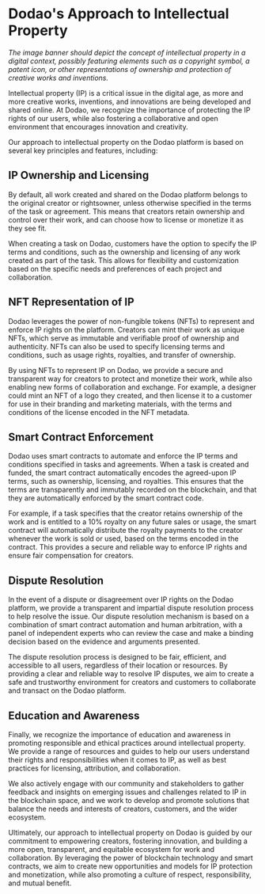# Dodao's Approach to Intellectual Property

<!-- ![Dodao's Approach to Intellectual Property](./img/intellectual-property.png) -->
*The image banner should depict the concept of intellectual property in a digital context, possibly featuring elements such as a copyright symbol, a patent icon, or other representations of ownership and protection of creative works and inventions.*

Intellectual property (IP) is a critical issue in the digital age, as more and more creative works, inventions, and innovations are being developed and shared online. At Dodao, we recognize the importance of protecting the IP rights of our users, while also fostering a collaborative and open environment that encourages innovation and creativity.

Our approach to intellectual property on the Dodao platform is based on several key principles and features, including:

## IP Ownership and Licensing

By default, all work created and shared on the Dodao platform belongs to the original creator or rightsowner, unless otherwise specified in the terms of the task or agreement. This means that creators retain ownership and control over their work, and can choose how to license or monetize it as they see fit.

When creating a task on Dodao, customers have the option to specify the IP terms and conditions, such as the ownership and licensing of any work created as part of the task. This allows for flexibility and customization based on the specific needs and preferences of each project and collaboration.

## NFT Representation of IP

Dodao leverages the power of non-fungible tokens (NFTs) to represent and enforce IP rights on the platform. Creators can mint their work as unique NFTs, which serve as immutable and verifiable proof of ownership and authenticity. NFTs can also be used to specify licensing terms and conditions, such as usage rights, royalties, and transfer of ownership.

By using NFTs to represent IP on Dodao, we provide a secure and transparent way for creators to protect and monetize their work, while also enabling new forms of collaboration and exchange. For example, a designer could mint an NFT of a logo they created, and then license it to a customer for use in their branding and marketing materials, with the terms and conditions of the license encoded in the NFT metadata.

## Smart Contract Enforcement

Dodao uses smart contracts to automate and enforce the IP terms and conditions specified in tasks and agreements. When a task is created and funded, the smart contract automatically encodes the agreed-upon IP terms, such as ownership, licensing, and royalties. This ensures that the terms are transparently and immutably recorded on the blockchain, and that they are automatically enforced by the smart contract code.

For example, if a task specifies that the creator retains ownership of the work and is entitled to a 10% royalty on any future sales or usage, the smart contract will automatically distribute the royalty payments to the creator whenever the work is sold or used, based on the terms encoded in the contract. This provides a secure and reliable way to enforce IP rights and ensure fair compensation for creators.

## Dispute Resolution

In the event of a dispute or disagreement over IP rights on the Dodao platform, we provide a transparent and impartial dispute resolution process to help resolve the issue. Our dispute resolution mechanism is based on a combination of smart contract automation and human arbitration, with a panel of independent experts who can review the case and make a binding decision based on the evidence and arguments presented.

The dispute resolution process is designed to be fair, efficient, and accessible to all users, regardless of their location or resources. By providing a clear and reliable way to resolve IP disputes, we aim to create a safe and trustworthy environment for creators and customers to collaborate and transact on the Dodao platform.

## Education and Awareness

Finally, we recognize the importance of education and awareness in promoting responsible and ethical practices around intellectual property. We provide a range of resources and guides to help our users understand their rights and responsibilities when it comes to IP, as well as best practices for licensing, attribution, and collaboration.

We also actively engage with our community and stakeholders to gather feedback and insights on emerging issues and challenges related to IP in the blockchain space, and we work to develop and promote solutions that balance the needs and interests of creators, customers, and the wider ecosystem.

Ultimately, our approach to intellectual property on Dodao is guided by our commitment to empowering creators, fostering innovation, and building a more open, transparent, and equitable ecosystem for work and collaboration. By leveraging the power of blockchain technology and smart contracts, we aim to create new opportunities and models for IP protection and monetization, while also promoting a culture of respect, responsibility, and mutual benefit.
